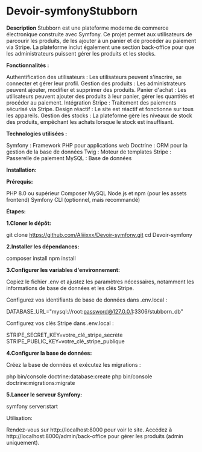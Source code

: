 # Devoir-symfonyStubborn 
**Description**
Stubborn est une plateforme moderne de commerce électronique construite avec Symfony. Ce projet permet aux utilisateurs de parcourir les produits, de les ajouter à un panier et de procéder au paiement via Stripe. La plateforme inclut également une section back-office pour que les administrateurs puissent gérer les produits et les stocks.


**Fonctionnalités :**

Authentification des utilisateurs : Les utilisateurs peuvent s'inscrire, se connecter et gérer leur profil.
Gestion des produits : Les administrateurs peuvent ajouter, modifier et supprimer des produits.
Panier d'achat : Les utilisateurs peuvent ajouter des produits à leur panier, gérer les quantités et procéder au paiement.
Intégration Stripe : Traitement des paiements sécurisé via Stripe.
Design réactif : Le site est réactif et fonctionne sur tous les appareils.
Gestion des stocks : La plateforme gère les niveaux de stock des produits, empêchant les achats lorsque le stock est insuffisant.


**Technologies utilisées :**

Symfony : Framework PHP pour applications web
Doctrine : ORM pour la gestion de la base de données
Twig : Moteur de templates
Stripe : Passerelle de paiement
MySQL : Base de données


**Installation:**

**Prérequis:**

PHP 8.0 ou supérieur
Composer
MySQL
Node.js et npm (pour les assets frontend)
Symfony CLI (optionnel, mais recommandé)


**Étapes:**

**1.Cloner le dépôt:**

git clone https://github.com/Aliiixxx/Devoir-symfony.git
cd Devoir-symfony


**2.Installer les dépendances:**

composer install
npm install


**3.Configurer les variables d'environnement:**

Copiez le fichier .env et ajustez les paramètres nécessaires, notamment les informations de base de données et les clés Stripe.


Configurez vos identifiants de base de données dans .env.local :

DATABASE_URL="mysql://root:password@127.0.0.1:3306/stubborn_db"


Configurez vos clés Stripe dans .env.local :


STRIPE_SECRET_KEY=votre_clé_stripe_secrète
STRIPE_PUBLIC_KEY=votre_clé_stripe_publique


**4.Configurer la base de données:**

Créez la base de données et exécutez les migrations :

php bin/console doctrine:database:create
php bin/console doctrine:migrations:migrate


**5.Lancer le serveur Symfony:**

symfony server:start


Utilisation:

Rendez-vous sur http://localhost:8000 pour voir le site.
Accédez à http://localhost:8000/admin/back-office pour gérer les produits (admin uniquement).
